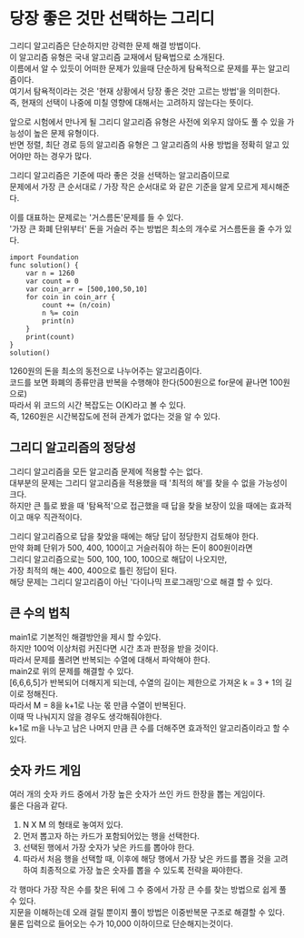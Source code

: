# 당장 좋은 것만 선택하는 그리디
그리디 알고리즘은 단순하지만 강력한 문제 해결 방법이다.   
이 알고리즘 유형은 국내 알고리즘 교재에서 탐욕법으로 소개된다.   
이름에서 알 수 있듯이 어떠한 문제가 있을때 단순하게 탐욕적으로 문제를 푸는 알고리즘이다.   
여기서 탐욕적이라는 것은 '현재 상황에서 당장 좋은 것만 고르는 방법'을 의미한다.   
즉, 현재의 선택이 나중에 미칠 영향에 대해서는 고려하지 않는다는 뜻이다.   
   
앞으로 시험에서 만나게 될 그리디 알고리즘 유형은 사전에 외우지 않아도 풀 수 있을 가능성이 높은 문제 유형이다.   
반면 정렬, 최단 경로 등의 알고리즘 유형은 그 알고리즘의 사용 방법을 정확히 알고 있어야만 하는 경우가 많다.   
   
그리디 알고리즘은 기준에 따라 좋은 것을 선택하는 알고리즘이므로   
문제에서 가장 큰 순서대로 / 가장 작은 순서대로 와 같은 기준을 알게 모르게 제시해준다.   
   
이를 대표하는 문제로는 '거스름돈'문제를 들 수 있다.      
'가장 큰 화폐 단위부터' 돈을 거슬러 주는 방법은 최소의 개수로 거스름돈을 줄 수가 있다.   
```
import Foundation
func solution() {
    var n = 1260
    var count = 0
    var coin_arr = [500,100,50,10]
    for coin in coin_arr {
        count += (n/coin)
        n %= coin
        print(n)
    }
    print(count)
}
solution()
```
1260원의 돈을 최소의 동전으로 나누어주는 알고리즘이다.   
코드를 보면 화폐의 종류만큼 반복을 수행해야 한다(500원으로 for문에 끝나면 100원으로)   
따라서 위 코드의 시간 복잡도는 O(K)라고 볼 수 있다.   
즉, 1260원은 시간복잡도에 전혀 관계가 없다는 것을 알 수 있다.   

## 그리디 알고리즘의 정당성
그리디 알고리즘을 모든 알고리즘 문제에 적용할 수는 없다.   
대부분의 문제는 그리디 알고리즘을 적용했을 때 '최적의 해'를 찾을 수 없을 가능성이 크다.   
하지만 큰 틀로 봤을 때 '탐욕적'으로 접근했을 때 답을 찾을 보장이 있을 때에는 효과적이고 매우 직관적이다.   
   
그리디 알고리즘으로 답을 찾았을 때에는 해당 답이 정당한지 검토해야 한다.   
만약 화폐 단위가 500, 400, 100이고 거슬러줘야 하는 돈이 800원이라면   
그리디 알고리즘으로는 500, 100, 100, 100으로 해답이 나오지만,   
가장 최적의 해는 400, 400으로 틀린 정답이 된다.   
해당 문제는 그리디 알고리즘이 아닌 '다이나믹 프로그래밍'으로 해결 할 수 있다.   

## 큰 수의 법칙
main1로 기본적인 해결방안을 제시 할 수있다.   
하지만 100억 이상처럼 커진다면 시간 초과 판정을 받을 것이다.   
따라서 문제를 풀려면 반복되는 수열에 대해서 파악해야 한다.   
main2로 위의 문제를 해결할 수 있다.   
[6,6,6,5]가 반복되어 더해지게 되는데, 수열의 길이는 제한으로 가져온 k = 3 + 1의 길이로 정해진다.   
따라서 M = 8을 k+1로 나눈 몫 만큼 수열이 반복된다.   
이때 딱 나눠지지 않을 경우도 생각해줘야한다.   
k+1로 m을 나누고 남은 나머지 만큼 큰 수를 더해주면 효과적인 알고리즘이라고 할 수 있다.   
   
## 숫자 카드 게임
여러 개의 숫자 카드 중에서 가장 높은 숫자가 쓰인 카드 한장을 뽑는 게임이다.   
룰은 다음과 같다.   
1. N X M 의 형태로 놓여저 있다.   
2. 먼저 뽑고자 하는 카드가 포함되어있는 행을 선택한다.   
3. 선택된 행에서 가장 숫자가 낮은 카드를 뽑아야 한다.   
4. 따라서 처음 행을 선택할 때, 이후에 해당 행에서 가장 낮은 카드를 뽑을 것을 고려하여 최종적으로 가장 높은 숫자를 뽑을 수 있도록 전략을 짜야한다.   
   
각 행마다 가장 작은 수를 찾은 뒤에 그 수 중에서 가장 큰 수를 찾는 방법으로 쉽게 풀 수 있다.   
지문을 이해하는데 오래 걸릴 뿐이지 풀이 방법은 이중반복문 구조로 해결할 수 있다.   
물론 입력으로 들어오는 수가 10,000 이하이므로 단순해지는것이다.   
